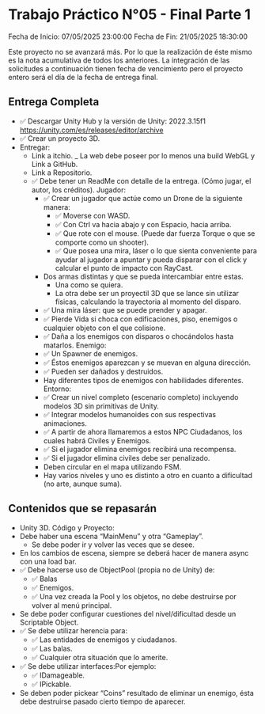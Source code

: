 # Trabajo Práctico N°05 - Final Parte 1

Fecha de Inicio: 07/05/2025 23:00:00
Fecha de Fin: 21/05/2025 18:30:00

Este proyecto no se avanzará más. Por lo que la realización de éste mismo es la nota acumulativa de todos
los anteriores. La integración de las solicitudes a continuación tienen fecha de vencimiento pero el proyecto
entero será el día de la fecha de entrega final.

## Entrega Completa

- ✅ Descargar Unity Hub y la versión de Unity: 2022.3.15f1 <https://unity.com/es/releases/editor/archive>
- ✅ Crear un proyecto 3D.
- Entregar:
  - Link a itchio.
        _ La web debe poseer por lo menos una build WebGL y Link a GitHub.
  - Link a Repositorio.
  - ✅ Debe tener un ReadMe con detalle de la entrega. (Cómo jugar, el autor, los créditos).
Jugador:
    - ✅ Crear un jugador que actúe como un Drone de la siguiente manera:
      - ✅ Moverse con WASD.
      - ✅ Con Ctrl va hacia abajo y con Espacio, hacia arriba.
      - ✅ Que rote con el mouse. (Puede dar fuerza Torque o que se comporte como un shooter).
      - ✅ Que posea una mira, láser o lo que sienta conveniente para ayudar al jugador a apuntar y pueda disparar con el click y calcular el punto de impacto con RayCast.
    - Dos armas distintas y que se pueda intercambiar entre estas.
      - Una como se quiera.
      - La otra debe ser un proyectil 3D que se lance sin utilizar físicas, calculando la trayectoria al momento del disparo.
    - ✅ Una mira láser: que se puede prender y apagar.
    - ✅ Pierde Vida si choca con edificaciones, piso, enemigos o cualquier objeto con el que colisione.
    - ✅ Daña a los enemigos con disparos o chocándolos hasta matarlos.
Enemigo:
    - ✅ Un Spawner de enemigos.
    - ✅ Éstos enemigos aparezcan y se muevan en alguna dirección.
    - ✅ Pueden ser dañados y destruidos.
    - Hay diferentes tipos de enemigos con habilidades diferentes.
Entorno:
    - ✅ Crear un nivel completo (escenario completo) incluyendo modelos 3D sin primitivas de Unity.
    - ✅ Integrar modelos humanoides con sus respectivas animaciones.
    - ✅ A partir de ahora llamaremos a estos NPC Ciudadanos, los cuales habrá Civiles y Enemigos.
    - ✅ Si el jugador elimina enemigos recibirá una recompensa.
    - ✅ Si el jugador elimina civiles debe ser penalizado.
    - Deben circular en el mapa utilizando FSM.
    - Hay varios niveles y uno es distinto a otro en cuanto a dificultad (no arte, aunque suma).

## Contenidos que se repasarán

- Unity 3D.
Código y Proyecto:
- Debe haber una escena “MainMenu” y otra “Gameplay”.
  - Se debe poder ir y volver las veces que se desee.
- En los cambios de escena, siempre se deberá hacer de manera async con una load bar.
- ✅ Debe hacerse uso de ObjectPool (propia no de Unity) de:
  - ✅ Balas
  - ✅ Enemigos.
  - ✅ Una vez creada la Pool y los objetos, no debe destruirse por volver al menú principal.
- Se debe poder configurar cuestiones del nivel/dificultad desde un Scriptable Object.
- ✅ Se debe utilizar herencia para:
  - ✅ Las entidades de enemigos y ciudadanos.
  - ✅ Las balas.
  - ✅ Cualquier otra situación que lo amerite.
- ✅ Se debe utilizar interfaces:Por ejemplo:
  - ✅ IDamageable.
  - ✅ IPickable.
- Se deben poder pickear “Coins” resultado de eliminar un enemigo, ésta debe destruirse pasado cierto
tiempo de aparecer.
